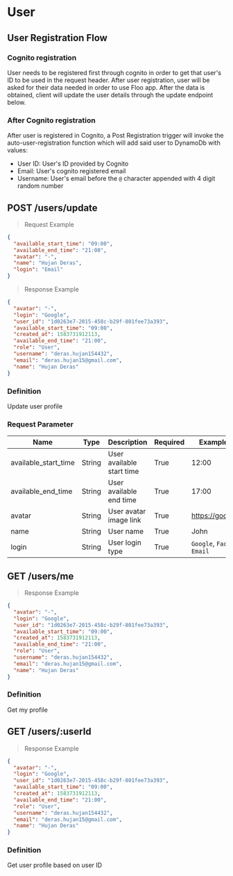 # User

## User Registration Flow

### Cognito registration

User needs to be registered first through cognito in order to get that user's ID to be used in the request header. After user registration, user will be asked for their data needed in order to use Floo app. After the data is obtained, client will update the user details through the update endpoint below.

### After Cognito registration

After user is registered in Cognito, a Post Registration trigger will invoke the auto-user-registration function which will add said user to DynamoDb with values:

- User ID: User's ID provided by Cognito
- Email: User's cognito registered email
- Username: User's email before the `@` character appended with 4 digit random number

## POST /users/update

> Request Example

```json
{
  "available_start_time": "09:00",
  "available_end_time": "21:00",
  "avatar": "-",
  "name": "Hujan Deras",
  "login": "Email"
}
```

> Response Example

```json
{
  "avatar": "-",
  "login": "Google",
  "user_id": "1d0263e7-2015-458c-b29f-801fee73a393",
  "available_start_time": "09:00",
  "created_at": 1583731912113,
  "available_end_time": "21:00",
  "role": "User",
  "username": "deras.hujan154432",
  "email": "deras.hujan15@gmail.com",
  "name": "Hujan Deras"
}
```

### Definition

Update user profile

### Request Parameter

| Name                 | Type   | Description               | Required | Example value                 |
| -------------------- | ------ | ------------------------- | -------- | ----------------------------- |
| available_start_time | String | User available start time | True     | 12:00                         |
| available_end_time   | String | User available end time   | True     | 17:00                         |
| avatar               | String | User avatar image link    | True     | https://google.com/           |
| name                 | String | User name                 | True     | John                          |
| login                | String | User login type           | True     | `Google`, `Facebook`, `Email` |

## GET /users/me

> Response Example

```json
{
  "avatar": "-",
  "login": "Google",
  "user_id": "1d0263e7-2015-458c-b29f-801fee73a393",
  "available_start_time": "09:00",
  "created_at": 1583731912113,
  "available_end_time": "21:00",
  "role": "User",
  "username": "deras.hujan154432",
  "email": "deras.hujan15@gmail.com",
  "name": "Hujan Deras"
}
```

### Definition

Get my profile

## GET /users/:userId

> Response Example

```json
{
  "avatar": "-",
  "login": "Google",
  "user_id": "1d0263e7-2015-458c-b29f-801fee73a393",
  "available_start_time": "09:00",
  "created_at": 1583731912113,
  "available_end_time": "21:00",
  "role": "User",
  "username": "deras.hujan154432",
  "email": "deras.hujan15@gmail.com",
  "name": "Hujan Deras"
}
```

### Definition

Get user profile based on user ID
